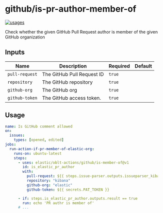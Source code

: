 # <!--name-->github/is-pr-author-member-of<!--/name-->

[![usages](https://img.shields.io/badge/usages-white?logo=githubactions&logoColor=blue)](https://github.com/search?q=elastic%2Foblt-actions%2Fgithub%2Fis-pr-author-member-of+%28path%3A.github%2Fworkflows+OR+path%3A**%2Faction.yml+OR+path%3A**%2Faction.yaml%29&type=code)

<!--description-->
Check whether the given GitHub Pull Request author is member of the given GitHub organization
<!--/description-->

## Inputs
<!--inputs-->
| Name           | Description                | Required | Default |
|----------------|----------------------------|----------|---------|
| `pull-request` | The GitHub Pull Request ID | `true`   | ` `     |
| `repository`   | The GitHub repository      | `true`   | ` `     |
| `github-org`   | The GitHub org             | `true`   | ` `     |
| `github-token` | The GitHub access token.   | `true`   | ` `     |
<!--/inputs-->

## Usage

<!--usage action="elastic/oblt-actions/**" version="env:VERSION"-->
```yaml
name: Is GitHub comment allowed
on:
  issues:
    types: [opened, edited]
jobs:
  run-action-if-pr-member-of-elastic-org:
    runs-on: ubuntu-latest
    steps:
      - uses: elastic/oblt-actions/github/is-member-of@v1
        id: is_elastic_pr_author
        with:
          pull-request: ${{ steps.issue-parser.outputs.issueparser_kibana_pullrequest }}
          repository: "kibana"
          github-org: "elastic"
          github-token: ${{ secrets.PAT_TOKEN }}

      - if: steps.is_elastic_pr_author.outputs.result == true
        run: echo 'PR authr is member of'
      # ...
```
<!--/usage-->

